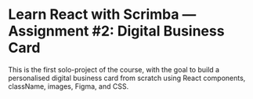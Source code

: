 # Learn React with Scrimba — Assignment #2: Digital Business Card
This is the first solo-project of the course, with the goal to build a personalised digital business card from scratch using React components, className, images, Figma, and CSS.